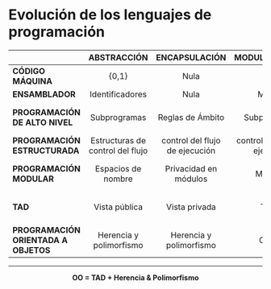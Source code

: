 # Evolución de los lenguajes de programación

<div align=center>

| | **ABSTRACCIÓN** | **ENCAPSULACIÓN** | **MODULARIZACIÓN** | **JERARQUIZACIÓN** |
|--|:-:|:-:|:-:|:-:|
|**CÓDIGO MÁQUINA**|{0,1}|Nula|Nula|Nula|
|**ENSAMBLADOR**|Identificadores|Nula|Macros|Nula|
|**PROGRAMACIÓN DE ALTO NIVEL**|Subprogramas|Reglas de Ámbito|Subprogramas|Expresiones, Registros y Subprogramas|
|**PROGRAMACIÓN ESTRUCTURADA**|Estructuras de control del flujo|control del flujo de ejecución|control del flujo de ejecución||
|**PROGRAMACIÓN MODULAR**|Espacios de nombre|Privacidad en módulos|Módulos|Jerarquías de dependencia entre módulos|
|**TAD**|Vista pública|Vista privada|TAD's|Jerarquías de composición y dependencia|
|**PROGRAMACIÓN ORIENTADA A OBJETOS**|Herencia y polimorfismo|Herencia y polimorfismo|Clases|Jerarquías de clasificación|
---

**OO = TAD + Herencia & Polimorfismo**

</div>
